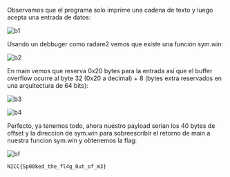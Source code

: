 Observamos que el programa solo imprime una cadena de texto y luego acepta una entrada de datos:

![b1](https://github.com/user-attachments/assets/f1e7175f-fd15-4263-954c-11d46e79b2cf)

Usando un debbuger como radare2 vemos que existe una función sym.win:

![b2](https://github.com/user-attachments/assets/a87c3111-17a0-4f49-8951-b8f9c5f4c4d5)

En main vemos que reserva 0x20 bytes para la entrada así que el buffer overflow ocurre al byte 32 (0x20 a decimal) + 8 (bytes extra reservados en una arquitectura de 64 bits):

![b3](https://github.com/user-attachments/assets/2e5eac47-d82b-4efe-b992-747223499107)

![b4](https://github.com/user-attachments/assets/36518082-cae4-465b-9aab-6ed117832ff3)

Perfecto, ya tenemos todo, ahora nuestro payload serian los 40 bytes de offset y la direccion de sym.win para sobreescribir el retorno de main a nuestra funcion sym.win y obtenemos la flag:

![bf](https://github.com/user-attachments/assets/ba72ce13-66ee-4160-ac8f-f53cb4b9b4ea)

`NICC{Sp00ked_the_fl4g_0ut_of_m3}`
